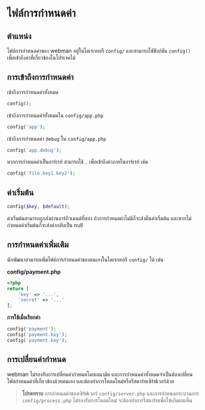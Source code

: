 # ไฟล์การกำหนดค่า

## ตำแหน่ง
ไฟล์การกำหนดค่าของ webman อยู่ในไดเรกทอรี `config/` และสามารถใช้ฟังก์ชัน `config()` เพื่อเข้าถึงค่าที่เกี่ยวข้องในโปรเจคได้

## การเข้าถึงการกำหนดค่า

เข้าถึงการกำหนดค่าทั้งหมด
```php
config();
```

เข้าถึงการกำหนดค่าทั้งหมดใน `config/app.php`
```php
config('app');
```

เข้าถึงการกำหนดค่า `debug` ใน `config/app.php`
```php
config('app.debug');
```

หากการกำหนดค่าเป็นอาร์เรย์ สามารถใช้ `.` เพื่อเข้าถึงค่าภายในอาร์เรย์ เช่น
```php
config('file.key1.key2');
```

## ค่าเริ่มต้น
```php
config($key, $default);
```
ค่าเริ่มต้นสามารถถูกส่งผ่านอาร์กิวเมนต์ที่สอง ถ้าการกำหนดค่าไม่มีก็จะส่งคืนค่าเริ่มต้น และหากไม่กำหนดค่าเริ่มต้นก็จะส่งค่ากลับเป็น null


## การกำหนดค่าเพิ่มเติม
นักพัฒนาสามารถเพิ่มไฟล์การกำหนดค่าของตนเองในไดเรกทอรี `config/` ได้ เช่น

**config/payment.php**

```php
<?php
return [
    'key' => '...',
    'secret' => '...'
];
```

**การใช้เมื่อเรียกค่า**
```php
config('payment');
config('payment.key');
config('payment.key');
```

## การเปลี่ยนค่ากำหนด
webman ไม่รองรับการเปลี่ยนค่ากำหนดโดยเดนามิค และการกำหนดค่าทั้งหมดจำเป็นต้องเปลี่ยนไฟล์กำหนดค่าที่เกี่ยวข้องด้วยตนเอง และต้องทำการโหลดใหม่หรือรีสตาร์ทเซิร์ฟเวอร์ด้วย

> **โปรดทราบ**
> การกำหนดค่าของเซิร์ฟเวอร์ `config/server.php` และการกำหนดกระบวนการ `config/process.php` ไม่รองรับการโหลดใหม่ จะต้องทำการรีสตาร์ทเพื่อให้เกิดผลเห็น

